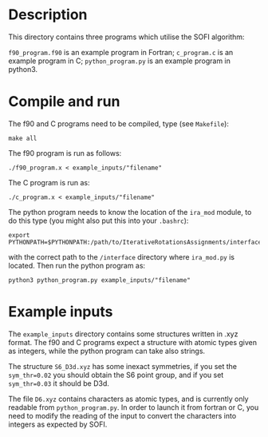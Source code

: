 # Description

This directory contains three programs which utilise the SOFI algorithm:

 `f90_program.f90` is an example program in Fortran;
 `c_program.c` is an example program in C;
 `python_program.py` is an example program in python3.



# Compile and run

The f90 and C programs need to be compiled, type (see `Makefile`):

    make all

The f90 program is run as follows:

    ./f90_program.x < example_inputs/"filename"

The C program is run as:

    ./c_program.x < example_inputs/"filename"

The python program needs to know the location of the `ira_mod` module, to do this type (you might also put this into your `.bashrc`):

    export PYTHONPATH=$PYTHONPATH:/path/to/IterativeRotationsAssignments/interface

with the correct path to the `/interface` directory where `ira_mod.py` is located.
Then run the python program as:

    python3 python_program.py example_inputs/"filename"

# Example inputs

The `example_inputs` directory contains some structures written in .xyz format. The f90 and C programs expect
a structure with atomic types given as integers, while the python program can take also strings.

The structure `S6_D3d.xyz` has some inexact symmetries, if you set the `sym_thr=0.02` you should obtain the S6 point group, and if you set `sym_thr=0.03` it should be D3d.

The file `D6.xyz` contains characters as atomic types, and is currently only readable from `python_program.py`. In order to launch it from fortran or C, you need to modify the reading of the input to convert the characters into integers as expected by SOFI.
